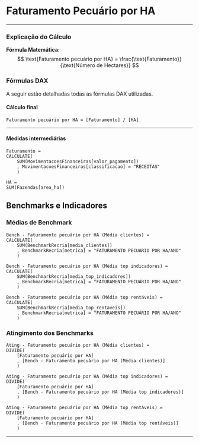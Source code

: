 # **Faturamento Pecuário por HA**  

---
### **Explicação do Cálculo**  
**Fórmula Matemática:**  
$$
\text{Faturamento pecuário por HA} = \frac{\text{Faturamento}}{\text{Número de Hectares}}
$$


### **Fórmulas DAX**  
A seguir estão detalhadas todas as fórmulas DAX utilizadas.  

#### **Cálculo final**  
```dax
Faturamento pecuário por HA = [Faturamento] / [HA]
```  

---  

#### **Medidas intermediárias**  

```dax
Faturamento = 
CALCULATE(
    SUM(MovimentacoesFinanceiras[valor_pagamento])
    , MovimentacoesFinanceiras[classificacao] = "RECEITAS"
    )
```  

```dax
HA = 
SUM(Fazendas[area_ha])
```  

## **Benchmarks e Indicadores**  

### **Médias de Benchmark**  
```dax
Bench - Faturamento pecuário por HA (Média clientes) = 
CALCULATE(
    SUM(BenchmarkRecria[media_clientes])
    , BenchmarkRecria[metrica] = "FATURAMENTO PECUÁRIO POR HA/ANO"
    )
```

```dax
Bench - Faturamento pecuário por HA (Média top indicadores) = 
CALCULATE(
    SUM(BenchmarkRecria[media_top_indicadores])
    , BenchmarkRecria[metrica] = "FATURAMENTO PECUÁRIO POR HA/ANO"
    )
```

```dax
Bench - Faturamento pecuário por HA (Média top rentáveis) = 
CALCULATE(
    SUM(BenchmarkRecria[media_top_rentaveis])
    , BenchmarkRecria[metrica] = "FATURAMENTO PECUÁRIO POR HA/ANO"
    )
```

### **Atingimento dos Benchmarks**  
```dax
Ating - Faturamento pecuário por HA (Média clientes) = 
DIVIDE(
    [Faturamento pecuário por HA]
    , [Bench - Faturamento pecuário por HA (Média clientes)]
    )
```

```dax
Ating - Faturamento pecuário por HA (Média top indicadores) = 
DIVIDE(
    [Faturamento pecuário por HA]
    , [Bench - Faturamento pecuário por HA (Média top indicadores)]
    )
```

```dax
Ating - Faturamento pecuário por HA (Média top rentáveis) = 
DIVIDE(
    [Faturamento pecuário por HA]
    , [Bench - Faturamento pecuário por HA (Média top rentáveis)]
    )
```

---

